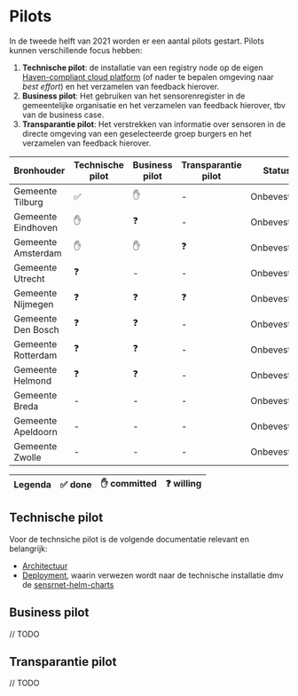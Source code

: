# Pilots

In de tweede helft van 2021 worden er een aantal pilots gestart. Pilots kunnen verschillende focus hebben:

1. **Technische pilot**: de installatie van een registry node op de eigen [Haven-compliant cloud platform](https://haven.commonground.nl/) (of nader te bepalen omgeving naar _best effort_) en het verzamelen van feedback hierover.
2. **Business pilot**:  Het gebruiken van het sensorenregister in de gemeentelijke organisatie en het verzamelen van feedback hierover, tbv van de business case.
3. **Transparantie pilot**: Het verstrekken van informatie over sensoren in de directe omgeving van een geselecteerde groep burgers en het verzamelen van feedback hierover.

| Bronhouder         | Technische pilot   | Business pilot | Transparantie pilot | Status      |
| ------------------ | ------------------ | -------------- | ------------------- | ----------- |
| Gemeente Tilburg   | :white_check_mark: | :raised_hand:  | -                   | Onbevestigd |
| Gemeente Eindhoven | :raised_hand:      | :question:     | -                   | Onbevestigd |
| Gemeente Amsterdam | :raised_hand:      | :raised_hand:  | :question:          | Onbevestigd |
| Gemeente Utrecht   | :question:         | -              | -                   | Onbevestigd |
| Gemeente Nijmegen  | :question:         | :question:     | :question:          | Onbevestigd |
| Gemeente Den Bosch | :question:         | :question:     | -                   | Onbevestigd |
| Gemeente Rotterdam | :question:         | :question:     | -                   | Onbevestigd |
| Gemeente Helmond   | :question:         | :question:     | -                   | Onbevestigd |
| Gemeente Breda     | -                  | -              | -                   | Onbevestigd |
| Gemeente Apeldoorn | -                  | -              | -                   | Onbevestigd |
| Gemeente Zwolle    | -                  | -              | -                   | Onbevestigd |

| Legenda | :white_check_mark: done | :raised_hand: committed | :question: willing |
| ------- | ----------------------- | ----------------------- | ------------------ |


## Technische pilot

Voor de technsiche pilot is de volgende documentatie relevant en belangrijk:

- [Architectuur](Architecture.md)
- [Deployment](Deployment.md), waarin verwezen wordt naar de technische installatie dmv de [sensrnet-helm-charts](https://github.com/kadaster-labs/sensrnet-helm-charts)

## Business pilot

// TODO

## Transparantie pilot

// TODO
